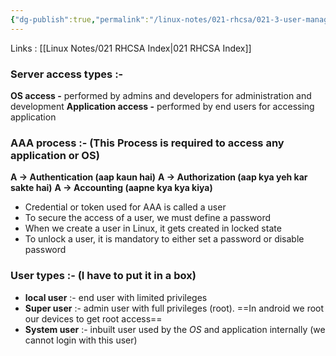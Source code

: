 ```yaml
---
{"dg-publish":true,"permalink":"/linux-notes/021-rhcsa/021-3-user-management/021-3-1-user-management/"}
---
```


Links : [[Linux Notes/021 RHCSA Index\|021 RHCSA Index]]

### Server access types :-

  **OS access -** performed by admins and developers for administration and development
  **Application access -** performed by end users for accessing application

### AAA process :- (This Process is required to access any application or OS)

  **A &rarr; Authentication  (aap kaun hai)**
  **A &rarr; Authorization (aap kya yeh kar sakte hai)**
  **A &rarr; Accounting (aapne kya kya kiya)**


- Credential or token used for AAA is called a user
- To secure the access of a user, we must define a password
- When we create a user in Linux, it gets created in locked state
- To unlock a user, it is mandatory to either set a password or disable password


### User types :- (I have to put it in a box)

- **local user** :- end user with limited privileges
- **Super user** :- admin user with full privileges (root). ==In android we root our devices to get root access==
- **System user** :- inbuilt user used by the *OS* and application internally (we cannot login with this user)
